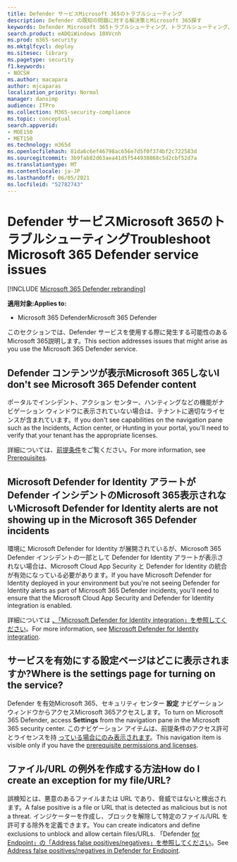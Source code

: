 ```yaml
---
title: Defender サービスMicrosoft 365のトラブルシューティング
description: Defender の既知の問題に対する解決策とMicrosoft 365探す
keywords: Defender Microsoft 365トラブルシューティング、トラブルシューティング、Microsoft Defender for Identity、issues、アドオン、設定ページ
search.product: eADQiWindows 10XVcnh
ms.prod: m365-security
ms.mktglfcycl: deploy
ms.sitesec: library
ms.pagetype: security
f1.keywords:
- NOCSH
ms.author: macapara
author: mjcaparas
localization_priority: Normal
manager: dansimp
audience: ITPro
ms.collection: M365-security-compliance
ms.topic: conceptual
search.appverid:
- MOE150
- MET150
ms.technology: m365d
ms.openlocfilehash: 81da6c6ef46798ac656e7d5f0f374bf2c722583d
ms.sourcegitcommit: 3b9fab82d63aea41d5f544938868c5d2cbf52d7a
ms.translationtype: MT
ms.contentlocale: ja-JP
ms.lasthandoff: 06/05/2021
ms.locfileid: "52782743"
---
```

# <a name="troubleshoot-microsoft-365-defender-service-issues"></a><span data-ttu-id="886a4-104">Defender サービスMicrosoft 365のトラブルシューティング</span><span class="sxs-lookup"><span data-stu-id="886a4-104">Troubleshoot Microsoft 365 Defender service issues</span></span>

[!INCLUDE [Microsoft 365 Defender rebranding](../includes/microsoft-defender.md)]


<span data-ttu-id="886a4-105">**適用対象:**</span><span class="sxs-lookup"><span data-stu-id="886a4-105">**Applies to:**</span></span>
- <span data-ttu-id="886a4-106">Microsoft 365 Defender</span><span class="sxs-lookup"><span data-stu-id="886a4-106">Microsoft 365 Defender</span></span>

<span data-ttu-id="886a4-107">このセクションでは、Defender サービスを使用する際に発生する可能性のあるMicrosoft 365説明します。</span><span class="sxs-lookup"><span data-stu-id="886a4-107">This section addresses issues that might arise as you use the Microsoft 365 Defender service.</span></span>

## <a name="i-dont-see-microsoft-365-defender-content"></a><span data-ttu-id="886a4-108">Defender コンテンツが表示Microsoft 365しない</span><span class="sxs-lookup"><span data-stu-id="886a4-108">I don't see Microsoft 365 Defender content</span></span>

<span data-ttu-id="886a4-109">ポータルでインシデント、アクション センター、ハンティングなどの機能がナビゲーション ウィンドウに表示されていない場合は、テナントに適切なライセンスが含まれています。</span><span class="sxs-lookup"><span data-stu-id="886a4-109">If you don't see capabilities on the navigation pane such as the Incidents, Action center, or Hunting in your portal, you'll need to verify that your tenant has the appropriate licenses.</span></span>

<span data-ttu-id="886a4-110">詳細については、[前提条件](prerequisites.md)をご覧ください。</span><span class="sxs-lookup"><span data-stu-id="886a4-110">For more information, see [Prerequisites](prerequisites.md).</span></span>

## <a name="microsoft-defender-for-identity-alerts-are-not-showing-up-in-the-microsoft-365-defender-incidents"></a><span data-ttu-id="886a4-111">Microsoft Defender for Identity アラートが Defender インシデントのMicrosoft 365表示されない</span><span class="sxs-lookup"><span data-stu-id="886a4-111">Microsoft Defender for Identity alerts are not showing up in the Microsoft 365 Defender incidents</span></span>

<span data-ttu-id="886a4-112">環境に Microsoft Defender for Identity が展開されているが、Microsoft 365 Defender インシデントの一部として Defender for Identity アラートが表示されない場合は、Microsoft Cloud App Security と Defender for Identity の統合が有効になっている必要があります。</span><span class="sxs-lookup"><span data-stu-id="886a4-112">If you have Microsoft Defender for Identity deployed in your environment but you're not seeing Defender for Identity alerts as part of Microsoft 365 Defender incidents, you'll need to ensure that the Microsoft Cloud App Security and Defender for Identity integration is enabled.</span></span>

<span data-ttu-id="886a4-113">詳細については [、「Microsoft Defender for Identity integration」を参照してください](/cloud-app-security/mdi-integration)。</span><span class="sxs-lookup"><span data-stu-id="886a4-113">For more information, see [Microsoft Defender for Identity integration](/cloud-app-security/mdi-integration).</span></span>

## <a name="where-is-the-settings-page-for-turning-on-the-service"></a><span data-ttu-id="886a4-114">サービスを有効にする設定ページはどこに表示されますか?</span><span class="sxs-lookup"><span data-stu-id="886a4-114">Where is the settings page for turning on the service?</span></span>

<span data-ttu-id="886a4-115">Defender を有効Microsoft 365、セキュリティ センター **設定** ナビゲーション ウィンドウからアクセスMicrosoft 365アクセスします。</span><span class="sxs-lookup"><span data-stu-id="886a4-115">To turn on Microsoft 365 Defender, access **Settings** from the navigation pane in the Microsoft 365 security center.</span></span> <span data-ttu-id="886a4-116">このナビゲーション アイテムは、前提条件のアクセス許可とライセンスを持 [っている場合にのみ表示されます](m365d-enable.md#check-license-eligibility-and-required-permissions)。</span><span class="sxs-lookup"><span data-stu-id="886a4-116">This navigation item is visible only if you have the [prerequisite permissions and licenses](m365d-enable.md#check-license-eligibility-and-required-permissions).</span></span>

## <a name="how-do-i-create-an-exception-for-my-fileurl"></a><span data-ttu-id="886a4-117">ファイル/URL の例外を作成する方法</span><span class="sxs-lookup"><span data-stu-id="886a4-117">How do I create an exception for my file/URL?</span></span>

<span data-ttu-id="886a4-118">誤検知とは、悪意のあるファイルまたは URL であり、脅威ではないと検出されます。</span><span class="sxs-lookup"><span data-stu-id="886a4-118">A false positive is a file or URL that is detected as malicious but is not a threat.</span></span> <span data-ttu-id="886a4-119">インジケーターを作成し、ブロックを解除して特定のファイル/URL を許可する除外を定義できます。</span><span class="sxs-lookup"><span data-stu-id="886a4-119">You can create indicators and define exclusions to unblock and allow certain files/URLs.</span></span> <span data-ttu-id="886a4-120">「Defender [for Endpoint」の「Address false positives/negatives」を参照してください](/microsoft-365/security/defender-endpoint/defender-endpoint-false-positives-negatives)。</span><span class="sxs-lookup"><span data-stu-id="886a4-120">See [Address false positives/negatives in Defender for Endpoint](/microsoft-365/security/defender-endpoint/defender-endpoint-false-positives-negatives).</span></span>


